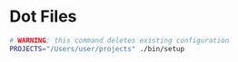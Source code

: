 # Dot Files

```bash
# WARNING: this command deletes existing configuration
PROJECTS="/Users/user/projects" ./bin/setup
```
